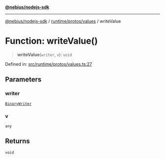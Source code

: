 [**@nebius/nodejs-sdk**](../../../../README.md)

---

[@nebius/nodejs-sdk](../../../../README.md) / [runtime/protos/values](../README.md) / writeValue

# Function: writeValue()

> **writeValue**(`writer`, `v`): `void`

Defined in: [src/runtime/protos/values.ts:27](https://github.com/nebius/nodejs-sdk/blob/a37d220b2851e3bf0d396cb03828d544f584df45/src/runtime/protos/values.ts#L27)

## Parameters

### writer

[`BinaryWriter`](../../core/classes/BinaryWriter.md)

### v

`any`

## Returns

`void`
